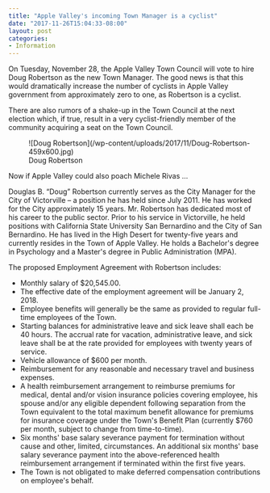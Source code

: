 ```yaml
---
title: "Apple Valley's incoming Town Manager is a cyclist"
date: "2017-11-26T15:04:33-08:00"
layout: post
categories:
- Information
---
```


On Tuesday, November 28, the Apple Valley Town Council will vote to hire Doug Robertson as the new Town Manager. The good news is that this would dramatically increase the number of cyclists in Apple Valley government from approximately zero to one, as Robertson is a cyclist.

There are also rumors of a shake-up in the Town Council at the next election which, if true, result in a very cyclist-friendly member of the community acquiring a seat on the Town Council.

<figure aria-describedby="caption-attachment-4406" class="wp-caption alignnone" id="attachment_4406" style="width: 459px">![Doug Robertson](/wp-content/uploads/2017/11/Doug-Robertson-459x600.jpg)<figcaption class="wp-caption-text" id="caption-attachment-4406">Doug Robertson</figcaption></figure>

Now if Apple Valley could also poach Michele Rivas …

Douglas B. “Doug” Robertson currently serves as the City Manager for the City of Victorville – a position he has held since July 2011. He has worked for the City approximately 15 years. Mr. Robertson has dedicated most of his career to the public sector. Prior to his service in Victorville, he held positions with California State University San Bernardino and the City of San Bernardino. He has lived in the High Desert for twenty-five years and currently resides in the Town of Apple Valley. He holds a Bachelor's degree in Psychology and a Master's degree in Public Administration (MPA).

The proposed Employment Agreement with Robertson includes:

- Monthly salary of $20,545.00.
- The effective date of the employment agreement will be January 2, 2018.
- Employee benefits will generally be the same as provided to regular full-time employees of the Town.
- Starting balances for administrative leave and sick leave shall each be 40 hours. The accrual rate for vacation, administrative leave, and sick leave shall be at the rate provided for employees with twenty years of service.
- Vehicle allowance of $600 per month.
- Reimbursement for any reasonable and necessary travel and business expenses.
- A health reimbursement arrangement to reimburse premiums for medical, dental and/or vision insurance policies covering employee, his spouse and/or any eligible dependent following separation from the Town equivalent to the total maximum benefit allowance for premiums for insurance coverage under the Town's Benefit Plan (currently $760 per month, subject to change from time-to-time).
- Six months' base salary severance payment for termination without cause and other, limited, circumstances. An additional six months' base salary severance payment into the above-referenced health reimbursement arrangement if terminated within the first five years.
- The Town is not obligated to make deferred compensation contributions on employee's behalf.